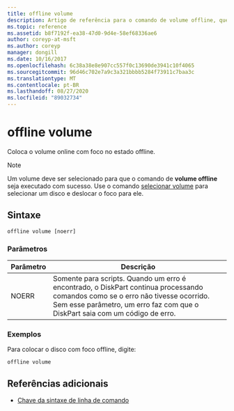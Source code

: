 ```yaml
---
title: offline volume
description: Artigo de referência para o comando de volume offline, que leva o volume online com foco para o estado offline.
ms.topic: reference
ms.assetid: b8f7192f-ea38-47d0-9d4e-58ef68336ae6
author: coreyp-at-msft
ms.author: coreyp
manager: dongill
ms.date: 10/16/2017
ms.openlocfilehash: 6c38a38e8e907cc557f0c13690de3941c10f4065
ms.sourcegitcommit: 96d46c702e7a9c3a321bbbb5284f73911c7baa3c
ms.translationtype: MT
ms.contentlocale: pt-BR
ms.lasthandoff: 08/27/2020
ms.locfileid: "89032734"
---
```

# <a name="offline-volume"></a>offline volume

Coloca o volume online com foco no estado offline.

> [!NOTE]
> Um volume deve ser selecionado para que o comando de **volume offline** seja executado com sucesso. Use o comando [selecionar volume](select-volume.md) para selecionar um disco e deslocar o foco para ele.

## <a name="syntax"></a>Sintaxe

```
offline volume [noerr]
```

### <a name="parameters"></a>Parâmetros

| Parâmetro | Descrição |
| --------- | ----------- |
| NOERR | Somente para scripts. Quando um erro é encontrado, o DiskPart continua processando comandos como se o erro não tivesse ocorrido. Sem esse parâmetro, um erro faz com que o DiskPart saia com um código de erro. |

### <a name="examples"></a>Exemplos

Para colocar o disco com foco offline, digite:

```
offline volume
```

## <a name="additional-references"></a>Referências adicionais

- [Chave da sintaxe de linha de comando](command-line-syntax-key.md)
